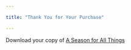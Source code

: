 ```yaml
---

title: "Thank You for Your Purchase"

---
```


Download your copy of <a href="season-thankyou/book.pdf" download="A Season for All Things.pdf">A Season for All Things</a>
